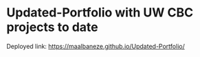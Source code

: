 # Updated-Portfolio with UW CBC projects to date

Deployed link: https://maalbaneze.github.io/Updated-Portfolio/
